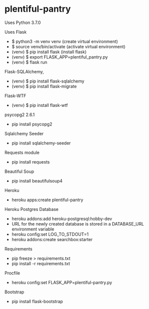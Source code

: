 # plentiful-pantry

Uses Python 3.7.0

Uses Flask
  - $ python3 -m venv venv (create virtual environment)
  - $ source venv/bin/activate (activate virtual environment)
  - (venv) $ pip install flask (install flask)
  - (venv) $ export FLASK_APP=plentiful_pantry.py
  - (venv) $ flask run

Flask-SQLAlchemy,
  - (venv) $ pip install flask-sqlalchemy
  - (venv) $ pip install flask-migrate

Flask-WTF
  - (venv) $ pip install flask-wtf

psycopg2 2.6.1
  - pip install psycopg2

Sqlalchemy Seeder
  - pip install sqlalchemy-seeder

Requests module
  - pip install requests

Beautiful Soup
  - pip install beautifulsoup4

Heroku
 - heroku apps:create plentiful-pantry

Heroku Postgres Database
 - heroku addons:add heroku-postgresql:hobby-dev
 - URL for the newly created database is stored in a DATABASE_URL environment variable
 - heroku config:set LOG_TO_STDOUT=1
 - heroku addons:create searchbox:starter

Requirements
- pip freeze > requirements.txt
- pip install -r requirements.txt

Procfile
  - heroku config:set FLASK_APP=plentiful-pantry.py

Bootstrap
  - pip install flask-bootstrap
